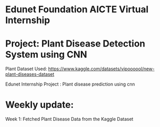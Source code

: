 # Edunet Foundation AICTE Virtual Internship
# Project: Plant Disease Detection System using CNN

Plant Dataset Used: https://www.kaggle.com/datasets/vipoooool/new-plant-diseases-dataset

Edunet Internship Project : Plant disease prediction using cnn

# Weekly update:
Week 1: Fetched Plant Disease Data from the Kaggle Dataset
